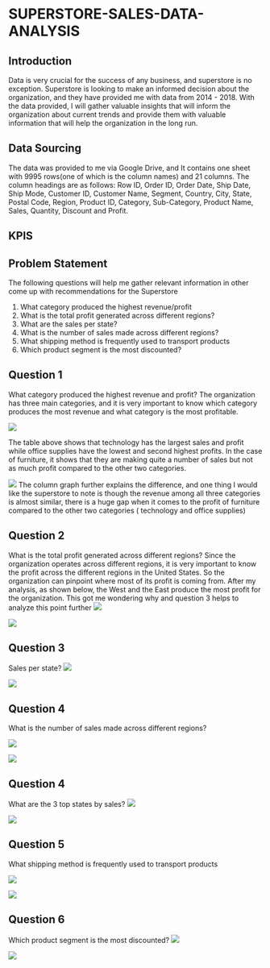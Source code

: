 # SUPERSTORE-SALES-DATA-ANALYSIS
## Introduction 
Data is very crucial for the success of any business, and superstore is no exception. Superstore is looking to make an informed decision about the organization, and they have provided me with data from 2014 - 2018. With the data provided, I will gather valuable insights that will inform the organization about current trends and provide them with valuable information that will help the organization in the long run.
## Data Sourcing 
The data was provided to me via Google Drive, and It contains one sheet with 9995 rows(one of which is the column names) and 21 columns. The column headings are as follows: Row ID, Order ID, Order Date, Ship Date, Ship Mode, Customer ID, Customer Name, Segment, Country, City, State, Postal Code, Region, Product ID, Category, Sub-Category, Product Name, Sales, Quantity, Discount and Profit.


## KPIS 


## Problem Statement 
 The following questions will help me gather relevant information in other come up with recommendations for the Superstore 
1. What category produced the highest revenue/profit 
2. What is the total profit generated across different regions?
3. What are the sales per state? 
4. What is the number of sales made across different regions?
5. What shipping method is frequently used to transport products 
6. Which product segment is the most discounted? 




## Question 1 
What category produced the highest revenue and profit? 
The organization has three main categories, and it is very important to know which category produces the most revenue and what category is the most profitable. 


![](Question1_Analysis.jpg) 

The table above shows that technology has the largest sales and profit while office supplies have the lowest and second highest profits. In the case of furniture, it shows that they are making quite a number of sales but not as much profit compared to the other two categories.

![](Question1_Visuals.jpg) 
The column graph further explains the difference, and one thing I would like the superstore to note is though the revenue among all three categories is almost similar, there is a huge gap when it comes to the profit of furniture compared to the other two categories ( technology and office supplies) 

## Question 2 
 What is the total profit generated across different regions? 
Since the organization operates across different regions, it is very important to know the profit across the different regions in the United States. So the organization can pinpoint where most of its profit is coming from. After my analysis, as shown below, the West and the East produce the most profit for the organization. This got me wondering why
and question 3 helps to analyze this point further 
![](Question2_Analysis.jpg) 

![](Question2_Visuals.jpg) 

## Question 3

 Sales per state? 
  ![](Question6_Analysis.jpg) 


 ![](Question6_Visuals.png) 



 ## Question 4
 What is the number of sales made across different regions?
 
  ![](Question3_Analysis.jpg) 


 ![](Question3_Visuals.jpg) 


  ## Question 4

 What are the 3 top states by sales? 
  ![](Question6_Analysis.jpg) 


 ![](Question6_Visuals.jpg) 


 ## Question 5
 What shipping method is frequently used to transport products 

  ![](Question4_Analysis.jpg) 


 ![](Question4_Visuals.jpg) 

 ## Question 6
 Which product segment is the most discounted? 
  ![](Question5_Analysis.jpg) 


 ![](Question5_Visuals.jpg) 


 

